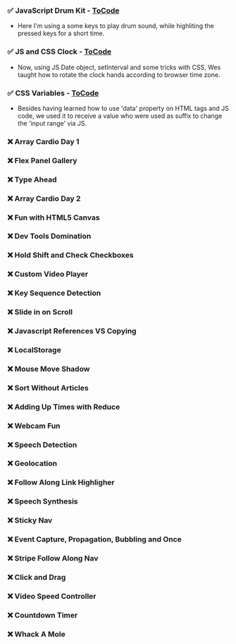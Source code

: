 ### ✅ JavaScript Drum Kit - [ToCode](./JS_Drum_Kit/)

- Here I'm using a some keys to play drum sound, while highliting the pressed keys for a short time.

### ✅ JS and CSS Clock - [ToCode](./JS_and_CSS_Clock/)

- Now, using JS Date object, setInterval and some tricks with CSS, Wes taught how to rotate the clock hands according to browser time zone.

### ✅ CSS Variables - [ToCode](./CSS_Variables/)

- Besides having learned how to use 'data' property on HTML tags and JS code, we used it to receive a value who were used as suffix to change the 'input range' via JS.

### ❌ Array Cardio Day 1

### ❌ Flex Panel Gallery

### ❌ Type Ahead

### ❌ Array Cardio Day 2

### ❌ Fun with HTML5 Canvas

### ❌ Dev Tools Domination

### ❌ Hold Shift and Check Checkboxes

### ❌ Custom Video Player

### ❌ Key Sequence Detection

### ❌ Slide in on Scroll

### ❌ Javascript References VS Copying

### ❌ LocalStorage

### ❌ Mouse Move Shadow

### ❌ Sort Without Articles

### ❌ Adding Up Times with Reduce

### ❌ Webcam Fun

### ❌ Speech Detection

### ❌ Geolocation

### ❌ Follow Along Link Highligher

### ❌ Speech Synthesis

### ❌ Sticky Nav

### ❌ Event Capture, Propagation, Bubbling and Once

### ❌ Stripe Follow Along Nav

### ❌ Click and Drag

### ❌ Video Speed Controller

### ❌ Countdown Timer

### ❌ Whack A Mole
